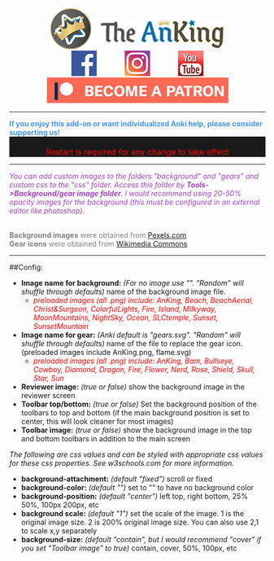<center><div style="vertical-align:middle;"><a href="https://www.ankingmed.com"><img src="../../addons21/1210908941/AnKing/AnKingSmall.png"></a><a href="https://www.ankingmed.com"><img src="../../addons21/1210908941/AnKing/TheAnKing.png"></a></div></center>

<center><a href="https://www.facebook.com/ankingmed"><img src="../../addons21/1210908941/AnKing/Facebook.jpg"></a>
&nbsp;&nbsp;&nbsp;&nbsp;&nbsp;&nbsp;&nbsp;&nbsp;&nbsp;&nbsp;&nbsp;&nbsp;&nbsp;<a href="https://www.instagram.com/ankingmed"><img src="../../addons21/1210908941/AnKing/Instagram.jpg"></a>
&nbsp;&nbsp;&nbsp;&nbsp;&nbsp;&nbsp;&nbsp;&nbsp;&nbsp;&nbsp;&nbsp;&nbsp;&nbsp;<a href="https://www.youtube.com/theanking"><img src="../../addons21/1210908941/AnKing/YouTube.jpg"></a></center>

<center><a href="https://www.patreon.com/ankingmed"><img src="../../addons21/1210908941/AnKing/Patreon.jpg"></a></center>

---

<div style="color: #4297F9;"><b>If you enjoy this add-on or want individualized Anki help, please consider supporting us!</b></div>

<div style="color: red; font-size: 16px; background-color: rgb(25, 25, 25); text-align: center;"><br>Restart is required for any change to take effect<br></div>

---

_<div style="color:#A440C3;">You can add custom images to the folders "background" and "gears" and custom css to the "css" folder.  Access this folder by <b>Tools->Background/gear image folder</b>. I would recommend using 20-50% opacity images for the background (this must be configured in an external editor like photoshop).</div>_

<span style="color:grey;"><br><b>Background images</b> were obtained from</span> [Pexels.com](https://www.pexels.com/photo-license/)
<span style="color:grey;"><br><b>Gear icons</b> were obtained from</span> [Wikimedia Commons](https://commons.wikimedia.org/wiki/Category:Noto_Color_Emoji_Pie)

---

##Config:

* **Image name for background:** _(For no image use "". "Random" will shuffle through defaults)_ name of the background image file. 
    * _<span style="color:red;">preloaded images (all .png) include: AnKing, Beach, BeachAerial, Christ&Surgeon, ColorfulLights, Fire, Island, Milkyway, MoonMountains, NightSky, Ocean, SLCtemple, Sunset, SunsetMountain</div>_
* **Image name for gear:** _(Anki default is "gears.svg". "Random" will shuffle through defaults)_ name of the file to replace the gear icon. (preloaded images include AnKing.png, flame.svg)
    * _<span style="color:red;">preloaded images (all .png) include: AnKing, Bam, Bullseye, Cowboy, Diamond, Dragon, Fire, Flower, Nerd, Rose, Shield, Skull, Star, Sun</div>_
* **Reviewer image:** _(true or false)_ show the background image in the reviewer screen
* **Toolbar top/bottom:** _(true or false)_ Set the background position of the toolbars to top and bottom (if the main background position is set to center, this will look cleaner for most images)
* **Toolbar image:** _(true or false)_ show the background image in the top and bottom toolbars in addition to the main screen


_The following are css values and can be styled with appropriate css values for these css properties. See w3schools.com for more information._

* **background-attachment:** _(default "fixed")_ scroll or fixed
* **background-color:** _(default "")_ set to "" to have no background color
* **background-position:** _(default "center")_ left top, right bottom, 25% 50%, 100px 200px, etc
* **background scale:** _(default "1")_ set the scale of the image. 1 is the original image size. 2 is 200% original image size. You can also use 2,1 to scale x,y separately
* **background-size:** _(default "contain", but I would recommend "cover" if you set "Toolbar image" to true)_ contain, cover, 50%, 100px, etc 

